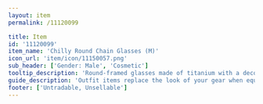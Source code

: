 ```yaml
---
layout: item
permalink: /11120099

title: Item
id: '11120099'
item_name: 'Chilly Round Chain Glasses (M)'
icon_url: 'item/icon/11150057.png'
sub_header: ['Gender: Male', 'Cosmetic']
tooltip_description: 'Round-framed glasses made of titanium with a decorative chain.'
guide_description: 'Outfit items replace the look of your gear when equipped.'
footer: ['Untradable, Unsellable']
---
```

